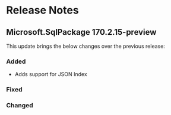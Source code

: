 # Release Notes

## Microsoft.SqlPackage 170.2.15-preview

This update brings the below changes over the previous release:

### Added
* Adds support for JSON Index 

### Fixed

### Changed
